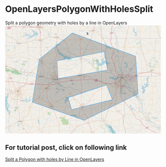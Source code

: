 # OpenLayersPolygonWithHolesSplit
Split a polygon geometry with holes by a line in OpenLayers
![Polygon Split](PolygonWithHolesSplit.gif)
## For tutorial post, click on following link<br/>
[Split a Polygon with holes by Line in OpenLayers](https://spatial-dev.guru/2021/12/25/split-a-polygon-with-holes-by-line-in-openlayers/ "")
